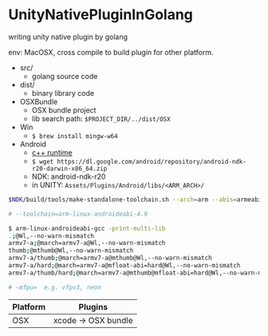 # UnityNativePluginInGolang

writing unity native plugin by golang

env: MacOSX, cross compile to build plugin for other platform.


- src/
    - golang source code
- dist/
    - binary library code
- OSXBundle
    - OSX bundle project
    - lib search path: `$PROJECT_DIR/../dist/OSX`
- Win
    - `$ brew install mingw-w64`
- Android
    - [c++ runtime](https://developer.android.com/ndk/guides/cpp-support.html)
    - `$ wget https://dl.google.com/android/repository/android-ndk-r20-darwin-x86_64.zip` 
    - NDK: android-ndk-r20
    - in UNITY:  `Assets/Plugins/Android/libs/<ARM_ARCH>/`

```bash
$NDK/build/tools/make-standalone-toolchain.sh --arch=arm --abis=armeabi-v7a --platform=android-16  --install-dir=ndkR10eCgoToolchain

# --toolchain=arm-linux-androideabi-4.9 
```

```bash
$ arm-linux-androideabi-gcc -print-multi-lib
.;@Wl,--no-warn-mismatch
armv7-a;@march=armv7-a@Wl,--no-warn-mismatch
thumb;@mthumb@Wl,--no-warn-mismatch
armv7-a/thumb;@march=armv7-a@mthumb@Wl,--no-warn-mismatch
armv7-a/hard;@march=armv7-a@mfloat-abi=hard@Wl,--no-warn-mismatch
armv7-a/thumb/hard;@march=armv7-a@mthumb@mfloat-abi=hard@Wl,--no-warn-mismatch

# -mfpu=  e.g. vfpv3, neon
```



Platform | Plugins
--- | --- 
OSX  | xcode -> OSX bundle

